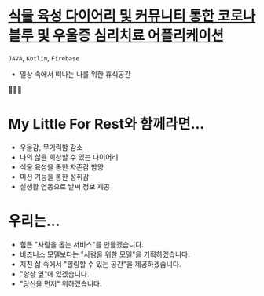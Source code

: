 # [식물 육성 다이어리 및 커뮤니티 통한 코로나블루 및 우울증 심리치료 어플리케이션](github.com/HwaRyo/My_Little_For_Rest)
`JAVA`, `Kotlin`, `Firebase`
- 일상 속에서 떠나는 나를 위한 휴식공간

🧑‍🤝‍🧑
# My Little For Rest와 함께라면...
- 우울감, 무기력함 감소
- 나의 삶을 회상할 수 있는 다이어리
- 식물 육성을 통한 자존감 함양
- 미션 기능을 통한 성취감
- 실생활 연동으로 날씨 정보 제공

# 우리는...
- 힘든 "사람을 돕는 서비스"를 만들겠습니다.
- 비즈니스 모델보다는 "사람을 위한 모델"을 기획하겠습니다.
- 지친 삶 속에서 "힐링할 수 있는 공간"을 제공하겠습니다.
- "항상 옆"에 있겠습니다.
- "당신을 먼저" 위하겠습니다.

